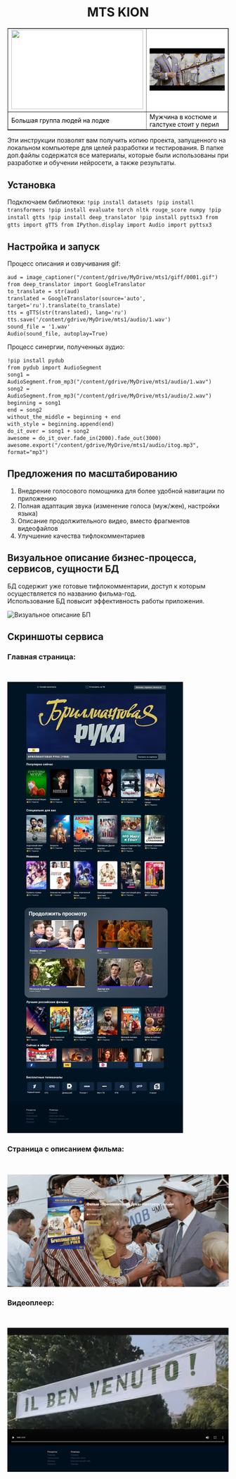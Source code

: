 <h1 align="center"> MTS KION </h1>
<table border="1" cellspacing="0"
cellpadding="8" style="background-color:#fff; color:#000">
<tr>
<td><img src="pictures/Брилиантовая_рука_online_video_cutter_com_1_.gif" width="300" height="180"> </td>
<td><img src="https://github.com/alinahasss/mtsss/blob/main/%D0%91%D1%80%D0%B8%D0%BB%D0%B8%D0%B0%D0%BD%D1%82%D0%BE%D0%B2%D0%B0%D1%8F_%D1%80%D1%83%D0%BA%D0%B0_online_video_cutter_com_5_gif.gif"> </td>
</tr>
<tr>
<td>Большая группа людей на лодке</td>
<td>Мужчина в костюме и галстуке стоит у перил</td>
</tr>
</table>

Эти инструкции позволят вам получить копию проекта, запущенного на локальном компьютере для целей разработки и тестирования.
В папке доп.файлы содержатся все материалы, которые были использованы при разработке и обучении нейросети, а также результаты.

<h2> Установка </h2>

Подключаем библиотеки:
    ```
   !pip install datasets
!pip install transformers
!pip install evaluate torch nltk rouge_score numpy
!pip install gtts
!pip install deep_translator
!pip install pyttsx3
from gtts import gTTS
from IPython.display import Audio
import pyttsx3
    ```
<h2> Настройка и запуск </h2>   
    
Процесс описания и озвучивания gif:
```
aud = image_captioner("/content/gdrive/MyDrive/mts1/giff/0001.gif")
from deep_translator import GoogleTranslator
to_translate = str(aud)
translated = GoogleTranslator(source='auto', target='ru').translate(to_translate)
tts = gTTS(str(translated), lang='ru')
tts.save('/content/gdrive/MyDrive/mts1/audio/1.wav')
sound_file = '1.wav'
Audio(sound_file, autoplay=True)
```


Процесс синергии, полученных аудио:

```
!pip install pydub
from pydub import AudioSegment
song1 = AudioSegment.from_mp3("/content/gdrive/MyDrive/mts1/audio/1.wav")
song2 = AudioSegment.from_mp3("/content/gdrive/MyDrive/mts1/audio/2.wav")
beginning = song1
end = song2
without_the_middle = beginning + end
with_style = beginning.append(end)
do_it_over = song1 + song2
awesome = do_it_over.fade_in(2000).fade_out(3000)
awesome.export("/content/gdrive/MyDrive/mts1/audio/itog.mp3", format="mp3")
```

<h2> Предложения по масштабированию </h2> 

1. Внедрение голосового помощника для более удобной навигации по приложению <br>
2. Полная адаптация звука (изменение голоса (муж/жен), настройки языка) <br>
3. Описание продолжительного видео, вместо фрагментов видеофайлов <br>
4. Улучшение качества тифлокомментариев  <br>

<h2> Визуальное описание бизнес-процесса, сервисов, сущности БД  </h2> 

БД содержит уже готовые тифлокомментарии, доступ к которым осуществляется по названию фильма-год.<br>
Использование БД повысит эффективность работы приложения.<br>

![Визуальное описание БП](https://github.com/alinahasss/mtsss/blob/main/business_page-0001.jpg)

<h2> Скриншоты сервиса  </h2> 

<h3>Главная страница:</h3><br>

![Главная страница](https://github.com/alinahasss/mtsss/blob/main/photo_2_2023-03-29_17-26-56.jpg)<br>

<h3>Страница с описанием фильма:</h3><br>

![Страница с описание фильма](https://github.com/alinahasss/mtsss/blob/main/photo_1_2023-03-29_17-26-56.jpg)<br>

<h3>Видеоплеер:</h3><br>

![Видеоплеер](https://github.com/alinahasss/mtsss/blob/main/photo_3_2023-03-29_17-26-56.jpg)<br>
 
